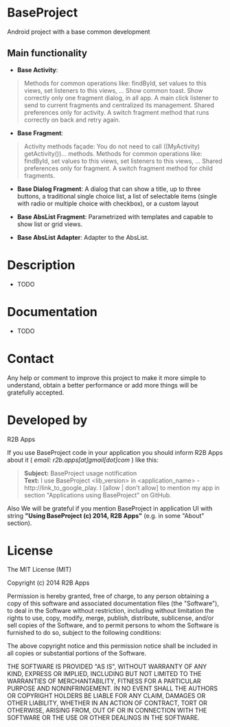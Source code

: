 BaseProject
===========

Android project with a base common development



Main functionality
------------------
* **Base Activity**:
> Methods for common operations like: findById, set values to this views, set listeners 
to this views, ... 
> Show common toast.
> Show correctly only one fragment dialog, in all app.
> A main click listener to send to current fragments and centralized its management.
> Shared preferences only for activity.
> A switch fragment method that runs correctly on back and retry again.

* **Base Fragment**:
> Activity methods façade: You do not need to call ((MyActivity) getActivity())... methods.
> Methods for common operations like: findById, set values to this views, set listeners 
to this views, ... 
> Shared preferences only for fragment.
> A switch fragment method for child fragments.

* **Base Dialog Fragment**: A dialog that can show a title, up to three buttons, a traditional 
single choice list, a list of selectable items (single with radio or multiple choice with 
checkbox), or a custom layout

* **Base AbsList Fragment**: Parametrized with templates and capable to show list or grid views.
* **Base AbsList Adapter**: Adapter to the AbsList.



Description
===========
- TODO



Documentation
=============
- TODO



Contact
=======
Any help or comment to improve this project to make it more simple to understand, 
obtain a better performance or add more things will be gratefully accepted.



Developed by
============
R2B Apps

If you use BaseProject code in your application you should inform R2B Apps about it ( *email: r2b.apps[at]gmail[dot]com* ) like this:
> **Subject:** BaseProject usage notification<br />
> **Text:** I use BaseProject &lt;lib_version> in &lt;application_name> - http://link_to_google_play.
> I [allow | don't allow] to mention my app in section "Applications using BaseProject" on GitHub.

Also We will be grateful if you mention BaseProject in application UI with string **"Using BaseProject (c) 2014, R2B Apps"** (e.g. in some "About" section).



License
=======
The MIT License (MIT)

Copyright (c) 2014 R2B Apps

Permission is hereby granted, free of charge, to any person obtaining a copy
of this software and associated documentation files (the "Software"), to deal
in the Software without restriction, including without limitation the rights
to use, copy, modify, merge, publish, distribute, sublicense, and/or sell
copies of the Software, and to permit persons to whom the Software is
furnished to do so, subject to the following conditions:

The above copyright notice and this permission notice shall be included in all
copies or substantial portions of the Software.

THE SOFTWARE IS PROVIDED "AS IS", WITHOUT WARRANTY OF ANY KIND, EXPRESS OR
IMPLIED, INCLUDING BUT NOT LIMITED TO THE WARRANTIES OF MERCHANTABILITY,
FITNESS FOR A PARTICULAR PURPOSE AND NONINFRINGEMENT. IN NO EVENT SHALL THE
AUTHORS OR COPYRIGHT HOLDERS BE LIABLE FOR ANY CLAIM, DAMAGES OR OTHER
LIABILITY, WHETHER IN AN ACTION OF CONTRACT, TORT OR OTHERWISE, ARISING FROM,
OUT OF OR IN CONNECTION WITH THE SOFTWARE OR THE USE OR OTHER DEALINGS IN THE
SOFTWARE.
